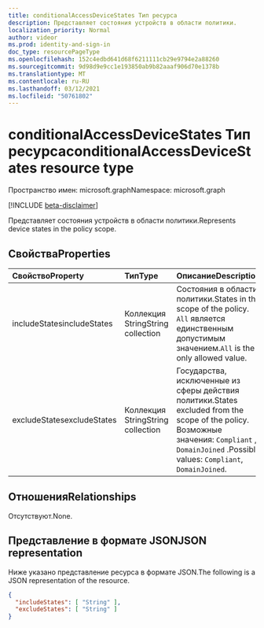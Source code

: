```yaml
---
title: conditionalAccessDeviceStates Тип ресурса
description: Представляет состояния устройств в области политики.
localization_priority: Normal
author: videor
ms.prod: identity-and-sign-in
doc_type: resourcePageType
ms.openlocfilehash: 152c4edbd641d68f6211111cb29e9794e2a88260
ms.sourcegitcommit: 9d98d9e9cc1e193850ab9b82aaaf906d70e1378b
ms.translationtype: MT
ms.contentlocale: ru-RU
ms.lasthandoff: 03/12/2021
ms.locfileid: "50761802"
---
```

# <a name="conditionalaccessdevicestates-resource-type"></a><span data-ttu-id="569c7-103">conditionalAccessDeviceStates Тип ресурса</span><span class="sxs-lookup"><span data-stu-id="569c7-103">conditionalAccessDeviceStates resource type</span></span>

<span data-ttu-id="569c7-104">Пространство имен: microsoft.graph</span><span class="sxs-lookup"><span data-stu-id="569c7-104">Namespace: microsoft.graph</span></span>

[!INCLUDE [beta-disclaimer](../../includes/beta-disclaimer.md)]

<span data-ttu-id="569c7-105">Представляет состояния устройств в области политики.</span><span class="sxs-lookup"><span data-stu-id="569c7-105">Represents device states in the policy scope.</span></span>

## <a name="properties"></a><span data-ttu-id="569c7-106">Свойства</span><span class="sxs-lookup"><span data-stu-id="569c7-106">Properties</span></span>

| <span data-ttu-id="569c7-107">Свойство</span><span class="sxs-lookup"><span data-stu-id="569c7-107">Property</span></span>     | <span data-ttu-id="569c7-108">Тип</span><span class="sxs-lookup"><span data-stu-id="569c7-108">Type</span></span>        | <span data-ttu-id="569c7-109">Описание</span><span class="sxs-lookup"><span data-stu-id="569c7-109">Description</span></span> |
|:-------------|:------------|:------------|
| <span data-ttu-id="569c7-110">includeStates</span><span class="sxs-lookup"><span data-stu-id="569c7-110">includeStates</span></span> | <span data-ttu-id="569c7-111">Коллекция String</span><span class="sxs-lookup"><span data-stu-id="569c7-111">String collection</span></span> | <span data-ttu-id="569c7-112">Состояния в области политики.</span><span class="sxs-lookup"><span data-stu-id="569c7-112">States in the scope of the policy.</span></span> <span data-ttu-id="569c7-113">`All` является единственным допустимым значением.</span><span class="sxs-lookup"><span data-stu-id="569c7-113">`All` is the only allowed value.</span></span> |
| <span data-ttu-id="569c7-114">excludeStates</span><span class="sxs-lookup"><span data-stu-id="569c7-114">excludeStates</span></span> | <span data-ttu-id="569c7-115">Коллекция String</span><span class="sxs-lookup"><span data-stu-id="569c7-115">String collection</span></span> | <span data-ttu-id="569c7-116">Государства, исключенные из сферы действия политики.</span><span class="sxs-lookup"><span data-stu-id="569c7-116">States excluded from the scope of the policy.</span></span> <span data-ttu-id="569c7-117">Возможные значения: `Compliant` , `DomainJoined` .</span><span class="sxs-lookup"><span data-stu-id="569c7-117">Possible values: `Compliant`, `DomainJoined`.</span></span> |

## <a name="relationships"></a><span data-ttu-id="569c7-118">Отношения</span><span class="sxs-lookup"><span data-stu-id="569c7-118">Relationships</span></span>

<span data-ttu-id="569c7-119">Отсутствуют.</span><span class="sxs-lookup"><span data-stu-id="569c7-119">None.</span></span>

## <a name="json-representation"></a><span data-ttu-id="569c7-120">Представление в формате JSON</span><span class="sxs-lookup"><span data-stu-id="569c7-120">JSON representation</span></span>

<span data-ttu-id="569c7-121">Ниже указано представление ресурса в формате JSON.</span><span class="sxs-lookup"><span data-stu-id="569c7-121">The following is a JSON representation of the resource.</span></span>

<!-- {
  "blockType": "resource",
  "optionalProperties": [
    "includeStates",
    "excludeStates"
  ],
  "@odata.type": "microsoft.graph.conditionalAccessDeviceStates",
  "baseType": null
}-->

```json
{
  "includeStates": [ "String" ],
  "excludeStates": [ "String" ]
}
```

<!-- uuid: 16cd6b66-4b1a-43a1-adaf-3a886856ed98
2019-02-04 14:57:30 UTC -->
<!-- {
  "type": "#page.annotation",
  "description": "conditionalAccessDeviceStates resource",
  "keywords": "",
  "section": "documentation",
  "tocPath": ""
}-->

